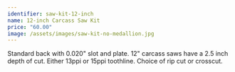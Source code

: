 ```yaml
---
identifier: saw-kit-12-inch
name: 12-inch Carcass Saw Kit
price: "60.00"
image: /assets/images/saw-kit-no-medallion.jpg 
---
```

Standard back with 0.020" slot and plate.  12" carcass saws have a 2.5 inch depth of cut.  Either 13ppi or 15ppi toothline.  Choice of rip cut or crosscut.
